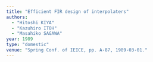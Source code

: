 ```yaml
---
title: "Efficient FIR design of interpolaters"
authors:
  - "Hitoshi KIYA"
  - "Kazuhiro ITOH"
  - "Masahiko SAGAWA"
year: 1989
type: "domestic"
venue: "Spring Conf. of IEICE, pp. A-87, 1989-03-01."
---
```

